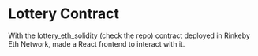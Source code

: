 # Lottery Contract

With the lottery_eth_solidity (check the repo) contract deployed in Rinkeby Eth Network, made a React frontend to interact with it.